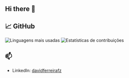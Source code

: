 ## Hi there 👋

<!--
**davidferreirafz/davidferreirafz** is a ✨ _special_ ✨ repository because its `README.md` (this file) appears on your GitHub profile.

Here are some ideas to get you started:

- 🔭 I’m currently working on ...
- 🌱 I’m currently learning ...
- 👯 I’m looking to collaborate on ...
- 🤔 I’m looking for help with ...
- 💬 Ask me about ...
- 📫 How to reach me: ...
- 😄 Pronouns: ...
- ⚡ Fun fact: ...
-->


## 📈 GitHub
![Linguagens mais usadas](https://github-readme-stats.vercel.app/api/top-langs/?username=davidferreirafz&layout=compact&theme=radical)
![Estatísticas de contribuições](https://github-readme-streak-stats.herokuapp.com/?user=davidferreirafz&theme=radical)



## 📫 
- LinkedIn: [davidferreirafz](https://linkedin.com/in/davidferreirafz)

